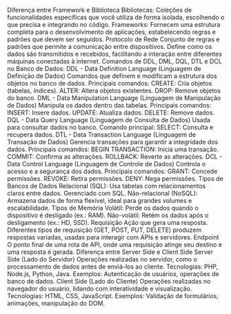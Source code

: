 Diferença entre Framework e Biblioteca
Bibliotecas: Coleções de funcionalidades específicas que você utiliza de forma isolada, escolhendo o que precisa e integrando no código.
Frameworks: Fornecem uma estrutura completa para o desenvolvimento de aplicações, estabelecendo regras e padrões que devem ser seguidos.
Protocolo de Rede
Conjunto de regras e padrões que permite a comunicação entre dispositivos. Define como os dados são transmitidos e recebidos, facilitando a interação entre diferentes máquinas conectadas à internet.
Comandos de DDL, DML, DQL, DTL e DCL no Banco de Dados:
DDL - Data Definition Language (Linguagem de Definição de Dados)
Comandos que definem e modificam a estrutura dos objetos no banco de dados.
Principais comandos:
CREATE: Cria objetos (tabelas, índices).
ALTER: Altera objetos existentes.
DROP: Remove objetos do banco.
DML - Data Manipulation Language (Linguagem de Manipulação de Dados)
Manipula os dados dentro das tabelas.
Principais comandos:
INSERT: Insere dados.
UPDATE: Atualiza dados.
DELETE: Remove dados.
DQL - Data Query Language (Linguagem de Consulta de Dados)
Usada para consultar dados no banco.
Comando principal:
SELECT: Consulta e recupera dados.
DTL - Data Transaction Language (Linguagem de Transação de Dados)
Gerencia transações para garantir a integridade dos dados.
Principais comandos:
BEGIN TRANSACTION: Inicia uma transação.
COMMIT: Confirma as alterações.
ROLLBACK: Reverte as alterações.
DCL - Data Control Language (Linguagem de Controle de Dados)
Controla o acesso e a segurança dos dados.
Principais comandos:
GRANT: Concede permissões.
REVOKE: Retira permissões.
DENY: Nega permissões.
Tipos de Bancos de Dados
Relacional (SQL): Usa tabelas com relacionamentos claros entre dados. Gerenciado com SQL.
Não-relacional (NoSQL): Armazena dados de forma flexível, ideal para grandes volumes e escalabilidade.
Tipos de Memória
Volátil: Perde os dados quando o dispositivo é desligado (ex.: RAM).
Não-volátil: Retém os dados após o desligamento (ex.: HD, SSD).
Requisição
Ação que gera uma resposta. Diferentes tipos de requisição (GET, POST, PUT, DELETE) produzem respostas variadas, usadas para interagir com APIs e servidores.
Endpoint
O ponto final de uma rota de API, onde uma requisição atinge seu destino e uma resposta é gerada.
Diferença entre Server Side e Client Side
Server Side (Lado do Servidor)
Operações realizadas no servidor, como o processamento de dados antes de enviá-los ao cliente.
Tecnologias: PHP, Node.js, Python, Java.
Exemplos: Autenticação de usuários, operações de banco de dados.
Client Side (Lado do Cliente)
Operações realizadas no navegador do usuário, lidando com interatividade e visualização.
Tecnologias: HTML, CSS, JavaScript.
Exemplos: Validação de formulários, animações, manipulação do DOM.
